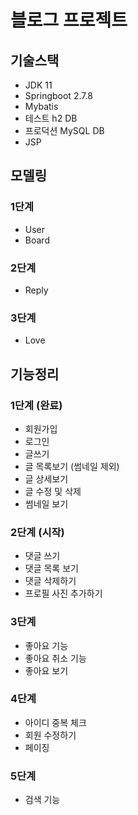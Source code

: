 # 블로그 프로젝트

## 기술스택
- JDK 11
- Springboot 2.7.8
- Mybatis 
- 테스트 h2 DB
- 프로덕션 MySQL DB
- JSP

## 모델링
### 1단계 
- User
- Board
### 2단계
- Reply
### 3단계
- Love

## 기능정리
### 1단계 (완료)
- 회원가입
- 로그인
- 글쓰기
- 글 목록보기 (썸네일 제외)
- 글 상세보기
- 글 수정 및 삭제
- 썸네일 보기 
### 2단계 (시작)
- 댓글 쓰기
- 댓글 목록 보기
- 댓글 삭제하기
- 프로필 사진 추가하기 
### 3단계
- 좋아요 기능
- 좋아요 취소 기능
- 좋아요 보기
### 4단계
- 아이디 중복 체크
- 회원 수정하기
- 페이징
### 5단계
- 검색 기능
